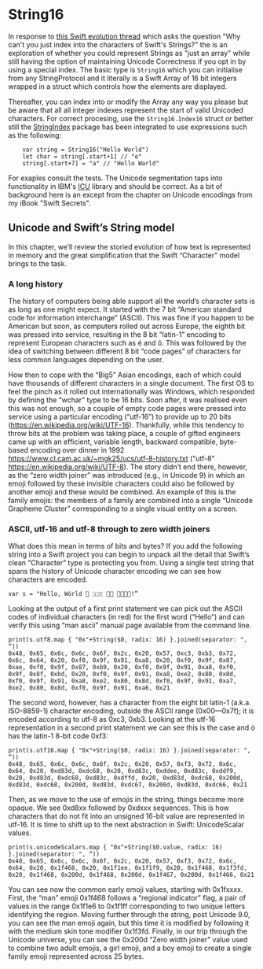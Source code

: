 # String16

In response to [this Swift evolution thread](https://forums.swift.org/t/subscripting-a-string-should-be-possible-or-have-an-easy-alternative/76416)
which asks the question "Why can't you just index into the characters of Swift's Strings?"
the is an exploration of whether you could represent Strings as "just an array"
while still having the option of maintaining Unicode Correctness if you opt in
by using a special index. The basic type is `String16` which you can initialise
from any StringProtocol and it literally is a Swift Array of 16 bit integers 
wrapped in a struct which controls how the elements are displayed.

Thereafter, you can index into or modify the Array any way you please but be 
aware that all all integer indexes represent the start of valid Unicoded
characters. For correct procesing, use the `String16.Index16` struct or 
better still the [StringIndex](https://github.com/johnno1962/StringIndex)
package has been integrated to use expressions such as the following:

```
    var string = String16("Hello World")
    let char = string[.start+1] // "e"
    string[.start+7] = "a" // "Hello Warld"
```

For exaples consult the tests. The Unicode segmentation taps into functionality in 
IBM's [ICU](https://unicode-org.github.io/icu-docs/apidoc/dev/icu4c/ubrk_8h.html) 
library and should be correct. As a bit of background here is an except from
the chapter on Unicode encodings from my iBook "Swift Secrets".

## Unicode and Swift’s String model

In this chapter, we’ll review the storied evolution of how text is represented in memory and the great simplification that the Swift “Character” model brings to the task.

### A long history
The history of computers being able support all the world’s character sets is as long as one might expect. It started with the 7 bit “American standard code for information interchange” (ASCII). This was fine if you happen to be American but soon, as computers rolled out across Europe, the eighth bit was pressed into service, resulting in the 8 bit “latin-1” encoding to represent European characters such as é and õ. This was followed by the idea of switching between different 8 bit “code pages” of characters for less common languages depending on the user. 

How then to cope with the “Big5” Asian encodings, each of which could have thousands of different characters in a single document. The first OS to feel the pinch as it rolled out internationally was Windows, which responded by defining the “wchar” type to be 16 bits. Soon after, it was realised even this was not enough, so a couple of empty code pages were pressed into service using a particular encoding (“utf-16”) to provide up to 20 bits (https://en.wikipedia.org/wiki/UTF-16). Thankfully, while this tendency to throw bits at the problem was taking place, a couple of gifted engineers came up with an efficient, variable length, backward compatible, byte-based encoding over dinner in 1992 https://www.cl.cam.ac.uk/~mgk25/ucs/utf-8-history.txt ("utf-8" https://en.wikipedia.org/wiki/UTF-8). The story didn’t end there, however, as the “zero width joiner” was introduced (e.g., in Unicode 9) in which an emoji followed by these invisible characters could also be followed by another emoji and these would be combined. An example of this is the family emojis: the members of a family are combined into a single “Unicode Grapheme Cluster” corresponding to a single visual entity on a screen.

### ASCII, utf-16 and utf-8 through to zero width joiners
What does this mean in terms of bits and bytes? If you add the following string into a Swift project you can begin to unpack all the detail that Swift’s clean “Character” type is protecting you from. Using a single test string that spans the history of Unicode character encoding we can see how characters are encoded.

```
var s = "Hello, Wórld 👨 🇮🇹 👨🏽 👨‍👨‍👧‍👦!”
```

Looking at the output of a first print statement we can pick out the ASCII codes of individual characters (in red) for the first word (“Hello”) and can verify this using “man ascii” manual page available from the command line.
```
print(s.utf8.map { "0x"+String($0, radix: 16) }.joined(separator: ", “))
0x48, 0x65, 0x6c, 0x6c, 0x6f, 0x2c, 0x20, 0x57, 0xc3, 0xb3, 0x72, 0x6c, 0x64, 0x20, 0xf0, 0x9f, 0x91, 0xa8, 0x20, 0xf0, 0x9f, 0x87, 0xae, 0xf0, 0x9f, 0x87, 0xb9, 0x20, 0xf0, 0x9f, 0x91, 0xa8, 0xf0, 0x9f, 0x8f, 0xbd, 0x20, 0xf0, 0x9f, 0x91, 0xa8, 0xe2, 0x80, 0x8d, 0xf0, 0x9f, 0x91, 0xa8, 0xe2, 0x80, 0x8d, 0xf0, 0x9f, 0x91, 0xa7, 0xe2, 0x80, 0x8d, 0xf0, 0x9f, 0x91, 0xa6, 0x21
```

The second word, however, has a character from the eight bit latin-1 (a.k.a. ISO-8859-1) character encoding, outside the ASCII range (0x00—0x7f); it is encoded according to utf-8 as 0xc3, 0xb3. Looking at the utf-16 representation in a second print statement we can see this is the case and ó has the latin-1 8-bit code 0xf3:
```
print(s.utf16.map { "0x"+String($0, radix: 16) }.joined(separator: ", “))
0x48, 0x65, 0x6c, 0x6c, 0x6f, 0x2c, 0x20, 0x57, 0xf3, 0x72, 0x6c, 0x64, 0x20, 0xd83d, 0xdc68, 0x20, 0xd83c, 0xddee, 0xd83c, 0xddf9, 0x20, 0xd83d, 0xdc68, 0xd83c, 0xdffd, 0x20, 0xd83d, 0xdc68, 0x200d, 0xd83d, 0xdc68, 0x200d, 0xd83d, 0xdc67, 0x200d, 0xd83d, 0xdc66, 0x21
```

Then, as we move to the use of emojis in the string, things become more opaque. We see 0xd8xx followed by 0xdxxx sequences. This is how characters that do not fit into an unsigned 16-bit value are represented in utf-16. It is time to shift up to the next abstraction in Swift: UnicodeScalar values.
```
print(s.unicodeScalars.map { "0x"+String($0.value, radix: 16) }.joined(separator: ", “))
0x48, 0x65, 0x6c, 0x6c, 0x6f, 0x2c, 0x20, 0x57, 0xf3, 0x72, 0x6c, 0x64, 0x20, 0x1f468, 0x20, 0x1f1ee, 0x1f1f9, 0x20, 0x1f468, 0x1f3fd, 0x20, 0x1f468, 0x200d, 0x1f468, 0x200d, 0x1f467, 0x200d, 0x1f466, 0x21
```

You can see now the common early emoji values, starting with 0x1fxxxx. First, the “man” emoji  0x1f468 follows a “regional indicator” flag, a pair of values in the range 0x1f1e6 to 0x1f1ff corresponding to two unique letters identifying the region. Moving further through the string, post Unicode 9.0, you can see the man emoji again, but this time it is modified by following it with the medium skin tone modifier 0x1f3fd. Finally, in our trip through the Unicode universe, you can see the 0x200d “Zero width joiner” value used to combine two adult emojis, a girl emoji, and a boy emoji to create a single family emoji represented across 25 bytes. 
